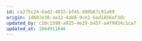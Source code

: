 ```yaml
---
id: ca275c24-6ad2-4815-bf45-080b67c91a89
origin: 1d687e38-aa13-4ab8-9ce1-6ad1856af3dc
updated_by: c10c1599-a925-4e29-b45f-a4f9934c1ca7
updated_at: 1664911646
---
```

